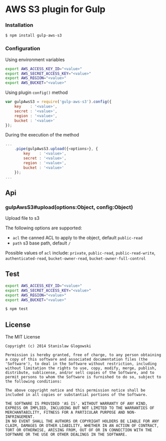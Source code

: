 # AWS S3 plugin for Gulp

### Installation
```bash
$ npm install gulp-aws-s3
```

### Configuration
Using environment variables
```bash
export AWS_ACCESS_KEY_ID="<value>"
export AWS_SECRET_ACCESS_KEY="<value>"
export AWS_REGION="<value>"
export AWS_BUCKET="<value>"
```

Using plugin `config()` method
```javascript
var gulpAwsS3 = require('gulp-aws-s3').config({
    key    : '<value>',
    secret : '<value>',
    region : '<value>',
    bucket : '<value>'
});
```

During the execution of the method
```javascript
...
    .pipe(gulpAwsS3.upload({<options>}, {
        key    : '<value>',
        secret : '<value>',
        region : '<value>',
        bucket : '<value>'
    });
...
```

## Api

### gulpAwsS3#upload(options:Object, config:Object)
Upload file to s3

The following options are supported:
* `acl` the canned ACL to apply to the object, default `public-read`
* `path` s3 base path, default `/`

Possible values of `acl` include: `private`, `public-read`, `public-read-write`, `authenticated-read`, `bucket-owner-read`, `bucket-owner-full-control`


## Test
```bash
export AWS_ACCESS_KEY_ID="<value>"
export AWS_SECRET_ACCESS_KEY="<value>"
export AWS_REGION="<value>"
export AWS_BUCKET="<value>"

$ npm test
```

## License

The MIT License
```
Copyright (c) 2014 Stanislaw Glogowski

Permission is hereby granted, free of charge, to any person obtaining
a copy of this software and associated documentation files (the
'Software'), to deal in the Software without restriction, including
without limitation the rights to use, copy, modify, merge, publish,
distribute, sublicense, and/or sell copies of the Software, and to
permit persons to whom the Software is furnished to do so, subject to
the following conditions:

The above copyright notice and this permission notice shall be
included in all copies or substantial portions of the Software.

THE SOFTWARE IS PROVIDED 'AS IS', WITHOUT WARRANTY OF ANY KIND,
EXPRESS OR IMPLIED, INCLUDING BUT NOT LIMITED TO THE WARRANTIES OF
MERCHANTABILITY, FITNESS FOR A PARTICULAR PURPOSE AND NON-INFRINGEMENT.
IN NO EVENT SHALL THE AUTHORS OR COPYRIGHT HOLDERS BE LIABLE FOR ANY
CLAIM, DAMAGES OR OTHER LIABILITY, WHETHER IN AN ACTION OF CONTRACT,
TORT OR OTHERWISE, ARISING FROM, OUT OF OR IN CONNECTION WITH THE
SOFTWARE OR THE USE OR OTHER DEALINGS IN THE SOFTWARE.
```
